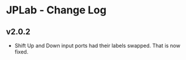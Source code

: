 
# JPLab - Change Log

## v2.0.2
* Shift Up and Down input ports had their labels swapped. That is now fixed.


